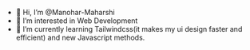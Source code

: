 - 👋 Hi, I’m @Manohar-Maharshi
- 👀 I’m interested in Web Development
- 🌱 I’m currently learning Tailwindcss(it makes my ui design faster and efficient) and new Javascript methods.
